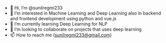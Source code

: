- 👋 Hi, I’m @sunilregmi233
- 👀 I’m interested in Machine Learning and Deep Learning also in backend and frontend development using python and vue.js
- 🌱 I’m currently learning Deep Learning for NLP
- 💞️ I’m looking to collaborate on projects that uses deep learning
- 📫 How to reach me (sunilregmi233@gmail.com)

<!---
sunilregmi233/sunilregmi233 is a ✨ special ✨ repository because its `README.md` (this file) appears on your GitHub profile.
You can click the Preview link to take a look at your changes.
--->
